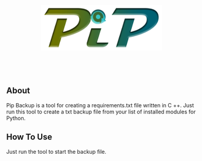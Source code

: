 <div align='center'>
  <br />
  <p>
    <a href='https://github.com/ThisIsMatin/PipBackup'><img src='https://raw.githubusercontent.com/ThisIsMatin/PipBackup/main/images/logo.png' width='320' alt='Logo' /></a>
  </p>
    <br/>
  <p>
    <img src='https://img.shields.io/badge/Latest-Version-4f91ff' alt='' />  <img src='https://img.shields.io/badge/Testing-passing-green?logo=github' alt='' /> <img src='https://img.shields.io/badge/++-Build-731601?logo=c' alt='' /> 

  </p>
</div>

## About
Pip Backup is a tool for creating a requirements.txt file written in C ++. Just run this tool to create a txt backup file from your list of installed modules for Python.

## How To Use
Just run the tool to start the backup file.